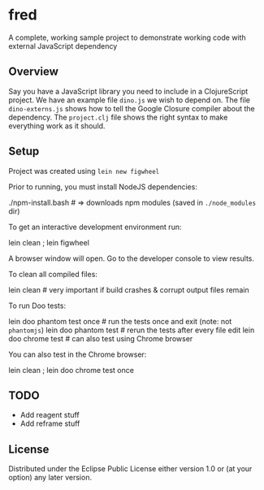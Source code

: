 # fred

A complete, working sample project to demonstrate working code with external JavaScript dependency

## Overview

Say you have a JavaScript library you need to include in a ClojureScript project.  We have an
example file `dino.js` we wish to depend on.  The file `dino-externs.js` shows how to tell the
Google Closure compiler about the dependency. The `project.clj` file shows the right syntax to make
everything work as it should.

## Setup

Project was created using `lein new figwheel`

Prior to running, you must install NodeJS dependencies:

  ./npm-install.bash    # => downloads npm modules (saved in `./node_modules` dir)

To get an interactive development environment run:

  lein clean ; lein figwheel

A browser window will open. Go to the developer console to view results.

To clean all compiled files:

  lein clean    # very important if build crashes & corrupt output files remain

To run Doo tests:

  lein doo  phantom  test once    # run the tests once and exit (note: not `phantomjs`)
  lein doo  phantom  test         # rerun the tests after every file edit
  lein doo  chrome   test         # can also test using Chrome browser

You can also test in the Chrome browser:
  
  lein clean ; lein doo chrome  test once
  
## TODO

 - Add reagent stuff
 - Add reframe stuff

## License

Distributed under the Eclipse Public License either version 1.0 or (at your option) any later version.
